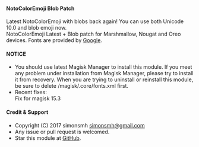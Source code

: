 #### NotoColorEmoji Blob Patch

Latest NotoColorEmoji with blobs back again! You can use both Unicode 10.0 and blob emoji now.  
NotoColorEmoji Latest + Blob patch for Marshmallow, Nougat and Oreo devices.
Fonts are provided by [Google](https://github.com/googlei18n/noto-emoji).

#### NOTICE

* You should use latest Magisk Manager to install this module. If you meet any problem under installation from Magisk Manager, please try to install it from recovery. When you are trying to uninstall or reinstall this module, be sure to delete /magisk/.core/fonts.xml first.
* Recent fixes:  
Fix for magisk 15.3

#### Credit & Support

* Copyright (C) 2017 simonsmh <simonsmh@gmail.com>
* Any issue or pull request is welcomed.
* Star this module at [GitHub](https://github.com/Magisk-Modules-Repo/magisk-notocoloremoji-replacer).
